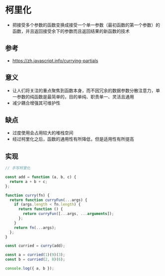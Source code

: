 # 柯里化

- 把接受多个参数的函数变换成接受一个单一参数（最初函数的第一个参数）的函数，并且返回接受余下的参数而且返回结果的新函数的技术

## 参考

- https://zh.javascript.info/currying-partials

## 意义

- 让人们将关注的重点聚焦到函数本身，而不因冗余的数据参数分散注意力，单一参数的纯函数是最简单的，目的单纯、职责单一、灵活且通用
- 减少耦合增强其可维护性

## 缺点

- 过度使用会占用较大的堆栈空间
- 经过柯里化之后，函数的通用性有所降低，但是适用性有所提高

## 实现

```javascript
// 手写柯里化

const add = function (a, b, c) {
  return a + b + c;
};

function curry(fn) {
  return function curryFun(...args) {
    if (args.length < fn.length) {
      return function () {
        return curryFun([...args, ...arguments]);
      };
    }
    return fn(...args);
  };
}

const curried = curry(add);

const a = curried(1)(9)(3);
const b = curried(2, 8)(6);

console.log({ a, b });
```
